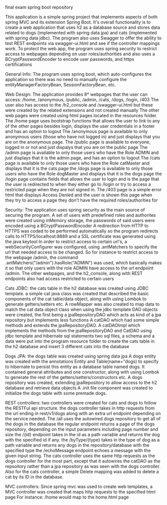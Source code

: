 final exam spring boot repository

This application is a simple spring project that implements aspects of both spring MVC and its extension Spring Boot. It's overall functionality is to create a web application that uses h2 as a database source and stores data related to dogs (implemented with spring data jpa) and cats (implemented with spring data jdbc). The program also uses Swagger to offer the ability to test REST endpoints via swagger-ui.html and see if the controller mappings work. To protect the web app, the program uses spring security to restrict access to webpages depending on user roles/authorities and also uses a BCryptPasswordEncoder to encode user passwords, and https certifications

General Info: The program uses spring boot, which auto-configures the application so there was no need to manually configure the entityManagerFactoryBean, SessionFactoryBean, etc.

Web Design: The application provides 8* webpages that the user can access: /home, /anonymous, /public, /admin, /cats, /dogs, /login, /403 The user also has access to the /h2_console and /swagger-ui.html but these were created by the related extensions and not created manually The other web pages were created using html pages located in the resources folder. The /home page uses bootstrap functions that allows the user to link to any of the other pages besides login, displays the user credentials in a footer and has an option to logout The /anonymous page is available to only anonymous users (those who have not logged in) and just displays that you are on the anonymous page. The /public page is available to everyone, logged in or not and just dispalys that you are on the public page The /admin page is available to only those users who have the Role ADMIN and just displays that it is the admin page, and has an option to logout The /cats page is available to only those users who have the Role catMaster and displays that it is the cats page the /dogs page is available to only those users who have the Role dogMaster and displays that it is the dogs page the /login page contains fields that allows the user to login and is the page that the user is redirected to when they either go to /login or try to access a restricted page when they are not signed in. The /403 page is a simple error html that displays Access Denied and the user is shown this page when they try to access a page they don't have the required roles/authorities for

Security: The application uses spring security as the main source of securing the program.
A set of users with predefined roles and authorites were created using inMemory storage, the passwords of said users were encoded using a BCryptPasswordEncoder A redirection from HTTP to HTTPS was coded to be performed automatically so the program redirects calls to HTTPS/localhost:8889 and a SSL certificate was generated using the java keytool In order to restrict access to certain url's, a webSecurityConfigurer was configured, using .antMatchers to specify the url that needed access to be changed. So for instance to restrict access to the webpage /admin, the command .antMatchers("/admin").hasRole("ADMIN") was used, which basically makes it so that only users with the role ADMIN have access to the url endpoint /admin. The other webpages, and the h2_console, along with REST endpoints also had access restricted to certain users

Cats JDBC: the cats table in the h2 database was created using JDBC template. a simple cat java class was created that described the basic components of the cat table/data object, along with using Lombok to generate getters/setters etc. A rowMapper was also created to map data to match the cat data object class when using the jdbc template DAO objects were created, the first being a jpaRepositoryDAO which acts as kind of a jpa repository but implements less functions A catDAO which had some simple methods and extends the jpaRepositoryDAO. A catDAOImpl which implements the methods from the jpaRepositoryDAO and CatDAO using jdbc template and hibernate sql statements two sql files, a schema and a data were put into the program resource folder to create the cats table in the h2 database and insert 3 different cats into the database

Dogs JPA: the dogs table was created using spring data jpa A dogs entity was created with the annotations Entity and Table(name="dogs) to specify to hibernate to persist this entity as a database table named dogs. It contained general attributes and one constructor, along with using Lombok to generate the rest of the getters/setters/constructors etc. A dogs repository was created, extending jpaRepository to allow access to the h2 database and retrieve data objects A .init file component was created to initialize the dogs table with some premade dogs.

REST controllers: two controllers were created for cats and dogs to follow the RESTFul api structure. the dogs controller takes in http requests from the url ending in rest/v1/dogs along with an extra url endpoint depending on the service needed. The /all uses the autowired dogs repository to get all of the dogs in the database the regular endpoint returns a page of the dogs repository, depending on the input parameters including page number and size the /{id} endpoint takes in the id as a path variable and returns the dog with the specified id if any. the /byType/{type} takes in the type of dog as a path variable and returns any dogs in the repository/database with the specified type the /echoMessage endpoint echoes a message with the given input string. The cats controller uses the same http requests as the dogs controller for the most part, except that it autowires the catDAO as the repsoitory rather than a jpa repository as was seen with the dogs controller. Also for the cats controller, a simple Delete mapping was added to delete a cat by its ID in the database.

MVC controllers: Since spring mvc was used to create web templates, a MVC controller was created that maps http requests to the specified html page For instance: /home would map to the home.html page